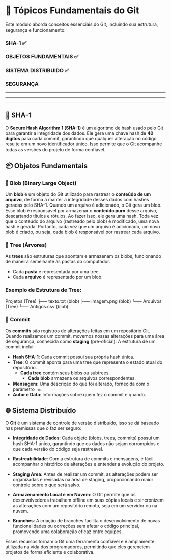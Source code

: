 # 📌 Tópicos Fundamentais do Git  

Este módulo aborda conceitos essenciais do Git, incluindo sua estrutura, segurança e funcionamento:

### SHA-1 ✅
### OBJETOS FUNDAMENTAIS ✅
### SISTEMA DISTRIBUIDO ✅
### SEGURANÇA 
---
___
***

## 🔹 SHA-1  
O **Secure Hash Algorithm 1 (SHA-1)** é um algoritmo de hash usado pelo Git para garantir a integridade dos dados. 
Ele gera uma chave hash de **40 dígitos** para cada commit, garantindo que qualquer alteração no código resulte em um novo identificador único. 
Isso permite que o Git acompanhe todas as versões do projeto de forma confiável.  


##  📦 Objetos Fundamentais  


### 📁 Blob (Binary Large Object)
Um **blob** é um objeto do Git utilizado para rastrear o **conteúdo de um arquivo**, de forma a manter a integridade desses dados com hashes geradas pelo SHA-1. Quando um arquivo é adicionado, o Git gera um blob. Esse blob é responsável por armazenar o **conteúdo puro** desse arquivo, descartando títulos e rótulos. Ao fazer isso, ele gera uma hash. Toda vez que o conteúdo do arquivo (rastreado pelo blob) é modificado, uma nova hash é gerada. Portanto, cada vez que um arquivo é adicionado, um novo blob é criado, ou seja, cada blob é responsável por rastrear cada arquivo.


### 🌳 Tree (Árvores)
As **trees** são estruturas que apontam e armazenam os blobs, funcionando de maneira semelhante às pastas do computador.

- Cada **pasta** é representada por uma tree.
- Cada **arquivo** é representado por um blob.

### Exemplo de Estrutura de Tree:

Projetos (Tree) 
├── texto.txt (blob) 
├── imagem.png (blob) 
	└── Arquivos (Tree)
	   └── Antigos.csv (blob)


### 📅 Commit
Os **commits** são registros de alterações feitas em um repositório Git. Quando realizamos um commit, movemos nossas alterações para uma área de segurança, conhecida como **staging** (pré-oficial). A estrutura de um commit inclui:

- **Hash SHA-1**: Cada commit possui sua própria hash única.
- **Tree**: O commit aponta para uma tree que representa o estado atual do repositório.
  - **Cada tree** contém seus blobs ou subtrees.
    - **Cada blob** armazena os arquivos correspondentes.
- **Mensagem**: Uma descrição do que foi alterado, fornecida com o parâmetro `-m`.
- **Autor e Data**: Informações sobre quem fez o commit e quando.



## 🌐 Sistema Distribuído
O **Git** é um sistema de controle de versão distribuído, isso se dá baseado nas premissas que o faz ser seguro:

- **Integridade de Dados**: Cada objeto (blobs, trees, commits) possui um hash SHA-1 único, garantindo que os dados não sejam corrompidos e que cada versão do código seja rastreável.
  
- **Rastreabilidade**: Com a estrutura de commits e mensagens, é fácil acompanhar o histórico de alterações e entender a evolução do projeto.

- **Staging Area**: Antes de realizar um commit, as alterações podem ser organizadas e revisadas na área de staging, proporcionando maior controle sobre o que será salvo.

- **Armazenamento Local e em Nuvem**: O Git permite que os desenvolvedores trabalhem offline em suas cópias locais e sincronizem as alterações com um repositório remoto, seja em um servidor ou na nuvem.

- **Branches**: A criação de branches facilita o desenvolvimento de novas funcionalidades ou correções sem afetar o código principal, promovendo uma colaboração eficaz entre equipes.

Esses recursos tornam o Git uma ferramenta confiável e é amplamente utilizada na vida dos programadores, permitindo que eles gerenciem projetos de forma eficiente e colaborativa.








